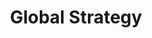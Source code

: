 ---
title: Global Strategy
layout: default
parent: Global and Corporate Strategy Analysis
nav_order: 1
---